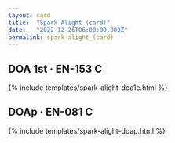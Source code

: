 ```yaml
---
layout: card
title:  "Spark Alight (card)"
date:   "2022-12-26T06:00:00.000Z"
permalink: spark-alight_(card)
---
```


## DOA 1st &middot; EN-153 C

{% include templates/spark-alight-doa1e.html %}


## DOAp &middot; EN-081 C

{% include templates/spark-alight-doap.html %}
